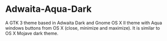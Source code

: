 # Adwaita-Aqua-Dark
A GTK 3 theme based in Adwaita Dark and Gnome OS X II theme with Aqua windows buttons from OS X (close, minimize and maximize). It is similar to OS X Mojave dark theme.
